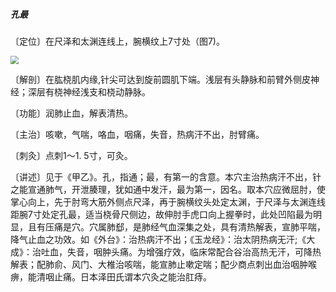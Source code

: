 ##### 孔最

〔定位〕在尺泽和太渊连线上，腕横纹上7寸处（图7)。

<img src="./img/图7.jpg" style="zoom:80%;" />

〔解剖〕在肱桡肌内缘,针尖可达到旋前圆肌下端。浅层有头静脉和前臂外侧皮神经；深层有桡神经浅支和桡动静脉。

〔功能〕润肺止血，解表清热。

〔主治〕咳嗽，气喘，咯血，咽痛，失音，热病汗不出，肘臂痛。

〔刺灸〕点刺1〜1. 5寸，可灸。

〔讲述〕见于《甲乙》。孔，指通；最，有第一的含意。本穴主治热病汗不出，针之能宣通肺气，开泄腠理，犹如通中发汗，最为第一，因名。取本穴应微屈肘，使掌心向上，先于肘弯大筋外侧点尺泽，再于腕横纹头处定太渊，于尺泽与太渊连线距腕7寸处定孔最，适当桡骨尺侧边，故伸肘手虎口向上握拳时，此处凹陷最为明显，且有压痛是穴。穴属肺郄，是肺经气血深集之处，具有清热解表，宣肺平喘，降气止血之功效。如《外台》：治热病汗不出；《玉龙经》：治太阴热病无汗;《大成》：治吐血，失音，咽肿头痛。为增强疗效，临床常配合谷治高热无汗，可降热解表；配肺俞、风门、大椎治咳喘，能宣肺止嗽定喘；配少商点刺出血治咽肿喉痹，能清咽止痛。日本泽田氏谓本穴灸之能治肛痔。
